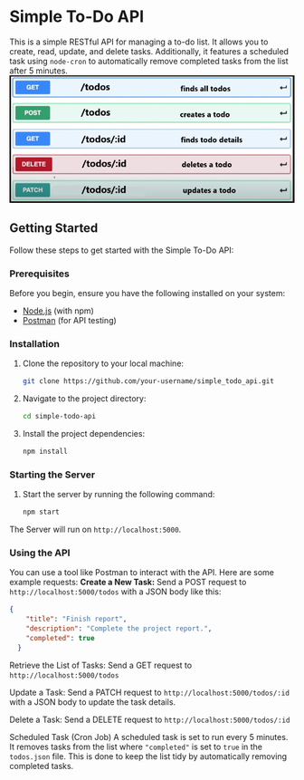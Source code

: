# Simple To-Do API
This is a simple RESTful API for managing a to-do list. It allows you to create, read, update, and delete tasks. Additionally, it features a scheduled task using `node-cron` to automatically remove completed tasks from the list after 5 minutes.
![Alt Text](./restapi_todo.png)
## Getting Started

Follow these steps to get started with the Simple To-Do API:

### Prerequisites

Before you begin, ensure you have the following installed on your system:

- [Node.js](https://nodejs.org/) (with npm)
- [Postman](https://www.postman.com/downloads/) (for API testing)

### Installation

1. Clone the repository to your local machine:

   ```bash
   git clone https://github.com/your-username/simple_todo_api.git

2. Navigate to the project directory:

   ```bash
   cd simple-todo-api
3. Install the project dependencies:

   ```bash
   npm install
   
### Starting the Server
1. Start the server by running the following command:
   ```bash
   npm start
  The Server will run on `http://localhost:5000`.
### Using the API
You can use a tool like Postman to interact with the API. Here are some example requests:
**Create a New Task:**
Send a POST request to `http://localhost:5000/todos` with a JSON body like this:
```json
{
    "title": "Finish report",
    "description": "Complete the project report.",
    "completed": true
  }
```
Retrieve the List of Tasks:
Send a GET request to `http://localhost:5000/todos`

Update a Task:
Send a PATCH request to `http://localhost:5000/todos/:id` with a JSON body to update the task details.

Delete a Task:
Send a DELETE request to `http://localhost:5000/todos/:id`

Scheduled Task (Cron Job)
A scheduled task is set to run every 5 minutes.
It removes tasks from the list where `"completed"` is set to `true` in the `todos.json` file.
This is done to keep the list tidy by automatically removing completed tasks.





















